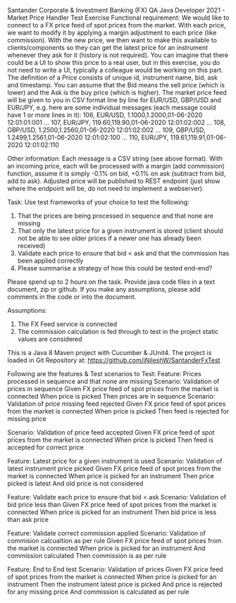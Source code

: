Santander Corporate & Investment Banking (FX)
QA Java Developer 2021 - Market Price Handler Test Exercise
Functional requirement:
We would like to connect to a FX price feed of spot prices from the market. With each price, we want to modify it by applying a margin adjustment to each price (like commission). 
With the new price, we then want to make this available to clients/components so they can get the latest price for an instrument whenever they ask for it (history is not required).
You can imagine that there could be a UI to show this price to a real user, but in this exercise, you do not need to write a UI, typically a colleague would be working on this part.
The definition of a Price consists of unique id, instrument name, bid, ask and timestamp. You can assume that the Bid means the sell price (which is lower) and the Ask is the buy price (which is higher).
The market price feed will be given to you in CSV format line by line for EUR/USD, GBP/USD and EUR/JPY, e.g. here are some individual messages (each message could have 1 or more lines in it):
106, EUR/USD, 1.1000,1.2000,01-06-2020 12:01:01:001
…
107, EUR/JPY, 119.60,119.90,01-06-2020 12:01:02:002
…
108, GBP/USD, 1.2500,1.2560,01-06-2020 12:01:02:002
…
109, GBP/USD, 1.2499,1.2561,01-06-2020 12:01:02:100
…
110, EUR/JPY, 119.61,119.91,01-06-2020 12:01:02:110

Other information:
Each message is a CSV string (see above format).
With an incoming price, each will be processed with a margin (add commission) function, assume it is simply  -0.1% on bid, +0.1% on ask (subtract from bid, add to ask). 
Adjusted price will be published to REST endpoint (just show where the endpoint will be, do not need to implement a webserver).

Task:
Use test frameworks of your choice to test the following:
1) That the prices are being processed in sequence and that none are missing
2) That only the latest price for a given instrument is stored (client should not be able to see older prices if a newer one has already been received)
3) Validate each price to ensure that bid < ask and that the commission has been applied correctly
4) Please summarise a strategy of how this could be tested end-end?

Please spend up to 2 hours on the task. Provide java code files in a text document, zip or github.  If you make any assumptions, please add comments in the code or into the document.
<End>



Assumptions:
1. The FX Feed service is connected
2. The commission calculation is fed through to test in the project static values are considered

This is a Java 8 Maven project with Cucumber & JUnit4.
The project is loaded in Git Repository at:
https://github.com/iNileshW/SantanderFxTest

Following are the features & Test scenarios to Test:
Feature: Prices processed in sequence and that none are missing
Scenario: Validation of prices in sequence
Given  FX price feed of spot prices from the market is connected
When price is picked 
Then prices are in sequence
Scenario: Validation of price missing feed rejected
Given  FX price feed of spot prices from the market is connected
When price is picked 
Then feed is rejected for missing price

Scenario: Validation of price feed accepted 
Given  FX price feed of spot prices from the market is connected
When price is picked 
Then feed is accepted for correct price

Feature: Latest price for a given instrument is used
Scenario: Validation of latest instrument price picked 
Given  FX price feed of spot prices from the market is connected
When price is picked for an instrument
Then price picked is latest
And old price is not considered

Feature: Validate each price to ensure that bid < ask
Scenario: Validation of bid price less than 
Given FX price feed of spot prices from the market is connected
When price is picked for an instrument
Then bid price is less than ask price

Feature: Validate correct commission applied 
Scenario: Validation of commision calcualtion as per rule
Given FX price feed of spot prices from the market is connected
When price is picked for an instrument
And commission calculated
Then commission is as per rule

Feature: End to End test
Scenario: Validation of prices
Given FX price feed of spot prices from the market is connected
When price is picked for an instrument
Then the instrument latest price is picked
And price is rejected for any missing price
And commission is calculated as per rule
